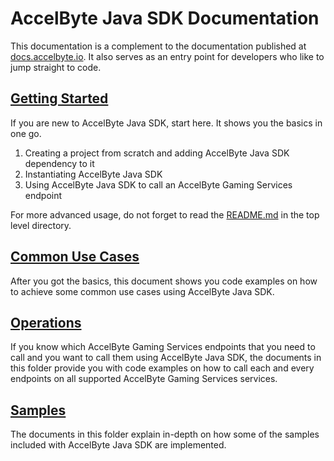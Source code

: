 # AccelByte Java SDK Documentation

This documentation is a complement to the documentation published at [docs.accelbyte.io](https://docs-old.accelbyte.io). 
It also serves as an entry point for developers who like to jump straight to code.

## [Getting Started](getting_started.md)

If you are new to AccelByte Java SDK, start here. It shows you the basics in one go.

1. Creating a project from scratch and adding AccelByte Java SDK dependency to it
2. Instantiating AccelByte Java SDK
3. Using AccelByte Java SDK to call an AccelByte Gaming Services endpoint

For more advanced usage, do not forget to read the [README.md](../README.md) in the top level directory.

## [Common Use Cases](common_use_cases.md)

After you got the basics, this document shows you code examples on how to achieve some common use cases using AccelByte Java SDK.

## [Operations](operations)

If you know which AccelByte Gaming Services endpoints that you need to call and you want to call them using AccelByte Java SDK, the documents in this folder provide you with code examples on how to call each and every endpoints on all supported AccelByte Gaming Services services.

## [Samples](samples)

The documents in this folder explain in-depth on how some of the samples included with AccelByte Java SDK are implemented.
